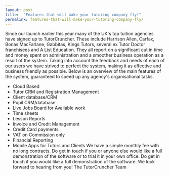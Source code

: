 ```yaml
---
layout: post
title:  "Features that will make your tutoring company fly!"
permalink: features-that-will-make-your-tutoring-company-fly/
---
```

Since our launch earlier this year many of the UK's top tuition agencies have
signed up to TutorCruncher. These include Harrison Allen, Carfax, Bonas
MacFarlane, Gabbitas, Kings Tutors, several ex Tutor Doctor franchisees and A
List Education. They all report on a significant cut in time and money spent
on administration and a smoother business operation as a result of the system.
Taking into account the feedback and needs of each of our users we have
strived to perfect the system, making it as effective and business friendly as
possible.  Below is an overview of the main features of the system, guaranteed
to speed up any agency's organisational tasks.

* Cloud Based 
* Tutor CRM and Registration Management 
* Client database/CRM 
* Pupil CRM/database 
* Live Jobs Board for Available work 
* Time sheets 
* Lesson Reports 
* Invoice and Credit Management 
* Credit Card payments 
* VAT on Commission only 
* Financial Reporting 
* Mobile Apps for Tutors and Clients 
We have a simple monthly fee with no long contracts. Do get in touch if you or
anyone else would like a full demonstration of the software or to trial it in
your own office. Do get in touch if you would like a full demonstration of the
software. We look forward to hearing from you! The TutorCruncher Team
